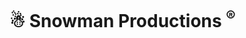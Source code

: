 <!DOCTYPE html>
<html>
<head>
    <meta charset="UTF-8">
    <title> Snowman Productions </title>
</head>
<body>
    <h1>
        &#9731; Snowman Productions <sup>&#174;</sup>
    </h1>

</body>
</html>
